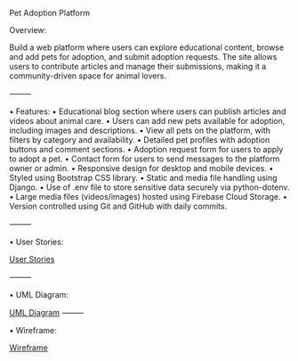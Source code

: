 Pet Adoption Platform

Overview:

Build a web platform where users can explore educational content, browse and add pets for adoption, and submit adoption requests. The site allows users to contribute articles and manage their submissions, making it a community-driven space for animal lovers.

⸻

• Features:
 • Educational blog section where users can publish articles and videos about animal care.
 • Users can add new pets available for adoption, including images and descriptions.
 • View all pets on the platform, with filters by category and availability.
 • Detailed pet profiles with adoption buttons and comment sections.
 • Adoption request form for users to apply to adopt a pet.
 • Contact form for users to send messages to the platform owner or admin.
 • Responsive design for desktop and mobile devices.
 • Styled using Bootstrap CSS library.
 • Static and media file handling using Django.
 • Use of .env file to store sensitive data securely via python-dotenv.
 • Large media files (videos/images) hosted using Firebase Cloud Storage.
 • Version controlled using Git and GitHub with daily commits.

⸻

• User Stories:


[User Stories](docs/User_stories.pdf)

⸻

• UML Diagram:


[UML Diagram](docs/UML.pdf)
⸻

• Wireframe:

[Wireframe](docs/Wireframe.pdf)